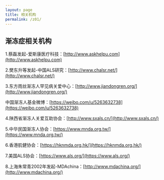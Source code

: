 ```yaml
---
layout: page
title: 相关机构
permalink: /z01/
---
```

## 渐冻症相关机构

1.蔡磊发起-爱斯康医疗科技：[http://www.askhelpu.com](http://www.askhelpu.com)

2.樊东升等发起-中国ALS研究：[http://www.chalsr.net/](http://www.chalsr.net/)

3.东方雨丝渐冻人罕见病关爱中心：[http://www.jiandongren.org/](http://www.jiandongren.org/)

  中国渐冻人基金微博：[https://weibo.com/u/5263632738](https://weibo.com/u/5263632738)

4.陕西省渐冻人关爱互助协会：[http://www.sxals.cn/](http://www.sxals.cn/)

5.中华民国渐冻人协会：[https://www.mnda.org.tw/](https://www.mnda.org.tw/)

6.香港肌健协会：[https://hknmda.org.hk/](https://hknmda.org.hk/)

7.美国ALS协会：[https://www.als.org/](https://www.als.org/)

8.上海朱常青2002年发起-MDAchina：[http://www.mdachina.org/](http://www.mdachina.org/)
